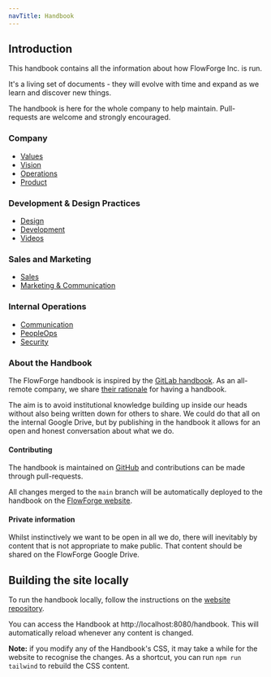 ```yaml
---
navTitle: Handbook
---
```


## Introduction

This handbook contains all the information about how FlowForge Inc. is run.

It's a living set of documents - they will evolve with time and expand as we learn
and discover new things.

The handbook is here for the whole company to help maintain. Pull-requests are welcome
and strongly encouraged.

### Company

 - [Values](./company/values.md)
 - [Vision](./company/vision.md)
 - [Operations](./operations)
 - [Product](./product)

### Development & Design Practices

 - [Design](./design)
 - [Development](./development)
 - [Videos](./marketing/videos.md)

### Sales and Marketing

 - [Sales](./sales)
 - [Marketing & Communication](./marketing)

### Internal Operations

 - [Communication](./company/communication.md)
 - [PeopleOps](./peopleops)
 - [Security](./company/security.md)
 
### About the Handbook

The FlowForge handbook is inspired by the [GitLab handbook](https://about.gitlab.com/handbook/about/).
As an all-remote company, we share [their rationale](https://about.gitlab.com/handbook/about/#advantages) for having a handbook.

The aim is to avoid institutional knowledge building up inside our heads without
also being written down for others to share. We could do that all on the internal
Google Drive, but by publishing in the handbook it allows for an open and honest
conversation about what we do.


#### Contributing

The handbook is maintained on [GitHub](https://github.com/flowforge/website/tree/main/src/handbook) and contributions can be made through pull-requests.

All changes merged to the `main` branch will be automatically deployed to the handbook on the
[FlowForge website](https://flowforge.com/handbook).

#### Private information

Whilst instinctively we want to be open in all we do, there will inevitably by content that is not appropriate
to make public. That content should be shared on the FlowForge Google Drive.

## Building the site locally

To run the handbook locally, follow the instructions on the [website repository](https://github.com/flowforge/website).

You can access the Handbook at http://localhost:8080/handbook. This will automatically reload whenever any content is changed.

**Note:** if you modify any of the Handbook's CSS, it may take a while for the website to recognise the changes. As a shortcut, you can run `npm run tailwind` to rebuild the CSS content.
